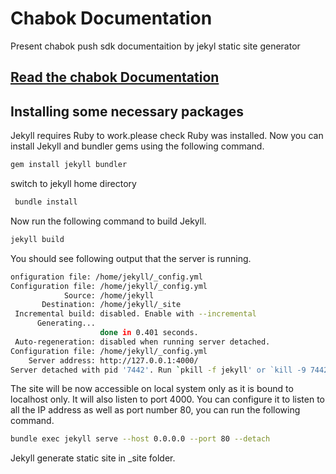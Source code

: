 # Chabok Documentation 
Present chabok push sdk documentaition by jekyl static site generator
 
## [Read the chabok Documentation](http://doc.chabokpush.com)

## Installing some necessary packages

Jekyll requires Ruby to work.please check Ruby was installed.
Now you can install Jekyll and bundler gems using the following command.

```bash
gem install jekyll bundler
```

switch to jekyll home directory

```bash
 bundle install
```

Now run the following command to build Jekyll.

```bash
jekyll build
```

You should see following output that the server is running.

```bash
onfiguration file: /home/jekyll/_config.yml
Configuration file: /home/jekyll/_config.yml
            Source: /home/jekyll
       Destination: /home/jekyll/_site
 Incremental build: disabled. Enable with --incremental
      Generating...
                    done in 0.401 seconds.
 Auto-regeneration: disabled when running server detached.
Configuration file: /home/jekyll/_config.yml
    Server address: http://127.0.0.1:4000/
Server detached with pid '7442'. Run `pkill -f jekyll' or `kill -9 7442' to stop the server.
```

The site will be now accessible on local system only as it is bound to localhost only. It will also listen to port 4000. You can configure it to listen to all the IP address as well as port number 80, you can run the following command.

```bash
bundle exec jekyll serve --host 0.0.0.0 --port 80 --detach
```

Jekyll generate static site in _site folder.
